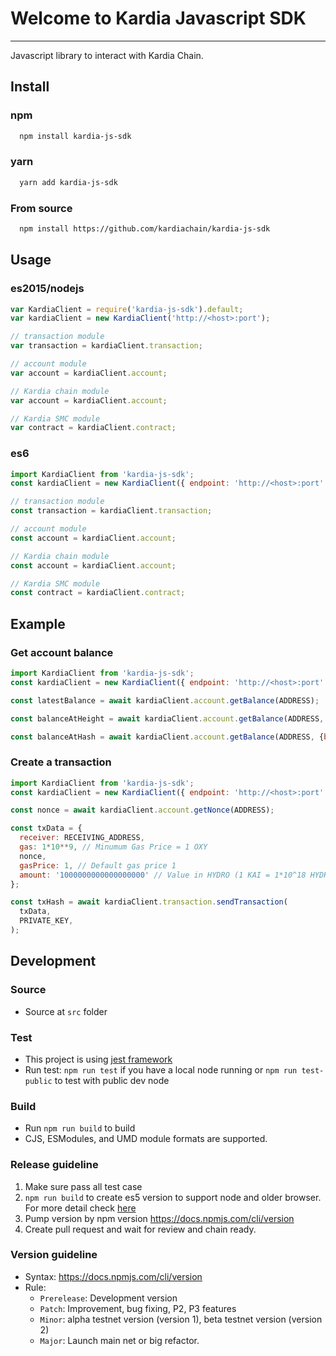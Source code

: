 # Welcome to Kardia Javascript SDK

---

Javascript library to interact with Kardia Chain.


## Install

### npm

```bash
  npm install kardia-js-sdk
```

### yarn

```bash
  yarn add kardia-js-sdk
```

### From source
```bash
  npm install https://github.com/kardiachain/kardia-js-sdk
```

## Usage

### es2015/nodejs

```js
var KardiaClient = require('kardia-js-sdk').default;
var kardiaClient = new KardiaClient('http://<host>:port');

// transaction module
var transaction = kardiaClient.transaction;

// account module
var account = kardiaClient.account;

// Kardia chain module
var account = kardiaClient.account;

// Kardia SMC module
var contract = kardiaClient.contract;

```

### es6

```js
import KardiaClient from 'kardia-js-sdk';
const kardiaClient = new KardiaClient({ endpoint: 'http://<host>:port' });

// transaction module
const transaction = kardiaClient.transaction;

// account module
const account = kardiaClient.account;

// Kardia chain module
const account = kardiaClient.account;

// Kardia SMC module
const contract = kardiaClient.contract;

```

## Example

### Get account balance

```js
import KardiaClient from 'kardia-js-sdk';
const kardiaClient = new KardiaClient({ endpoint: 'http://<host>:port' });

const latestBalance = await kardiaClient.account.getBalance(ADDRESS);

const balanceAtHeight = await kardiaClient.account.getBalance(ADDRESS, {blockHeight: 1});

const balanceAtHash = await kardiaClient.account.getBalance(ADDRESS, {blockHash: BLOCK_HASH});

```

### Create a transaction

```js
import KardiaClient from 'kardia-js-sdk';
const kardiaClient = new KardiaClient({ endpoint: 'http://<host>:port' });

const nonce = await kardiaClient.account.getNonce(ADDRESS);

const txData = {
  receiver: RECEIVING_ADDRESS,
  gas: 1*10**9, // Minumum Gas Price = 1 OXY
  nonce,
  gasPrice: 1, // Default gas price 1
  amount: '1000000000000000000' // Value in HYDRO (1 KAI = 1*10^18 HYDRO = 1*10^9 OXY)
};

const txHash = await kardiaClient.transaction.sendTransaction(
  txData,
  PRIVATE_KEY,
);
```

## Development

### Source

- Source at `src` folder

### Test

- This project is using [jest framework](https://jestjs.io/)
- Run test: `npm run test` if you have a local node running or `npm run test-public` to test with public dev node

### Build

- Run `npm run build` to build
- CJS, ESModules, and UMD module formats are supported. 

### Release guideline

1.  Make sure pass all test case
2.  `npm run build` to create es5 version to support node and older browser. For more detail check [here](https://github.com/facebook/create-react-app/blob/master/packages/react-scripts/template/README.md#npm-run-build-fails-to-minify)
3.  Pump version by npm version https://docs.npmjs.com/cli/version
4.  Create pull request and wait for review and chain ready.

### Version guideline

- Syntax: https://docs.npmjs.com/cli/version
- Rule:
  - `Prerelease`: Development version
  - `Patch`: Improvement, bug fixing, P2, P3 features
  - `Minor`: alpha testnet version (version 1), beta testnet version (version 2)
  - `Major`: Launch main net or big refactor.
